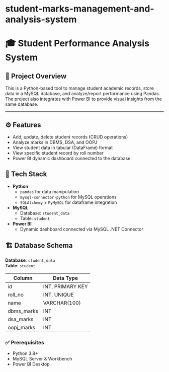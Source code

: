 # student-marks-management-and-analysis-system

# 🎓 Student Performance Analysis System

## 📌 Project Overview

This is a Python-based tool to manage student academic records, store data in a MySQL database, and analyze/report performance using Pandas. The project also integrates with Power BI to provide visual insights from the same database.

---

## ⚙️ Features

- Add, update, delete student records (CRUD operations)
- Analyze marks in DBMS, DSA, and OOPJ
- View student data in tabular (DataFrame) format
- View specific student record by roll number
- Power BI dynamic dashboard connected to the database

## 🧱 Tech Stack

- **Python**
  - `pandas` for data manipulation
  - `mysql-connector-python` for MySQL operations
  - `SQLAlchemy` + `PyMySQL` for dataframe integration
- **MySQL**
  - Database: `student_data`
  - Table: `student`
- **Power BI**
  - Dynamic dashboard connected via MySQL .NET Connector


## 🏗️ Database Schema

**Database**: `student_data`  
**Table**: `student`

| Column        | Data Type          |
|---------------|--------------------|
| id            | INT, PRIMARY KEY   |
| roll_no       | INT, UNIQUE        |
| name          | VARCHAR(100)       |
| dbms_marks    | INT                |
| dsa_marks     | INT                |
| oopj_marks    | INT                |

### ✅ Prerequisites

- Python 3.8+
- MySQL Server & Workbench
- Power BI Desktop
